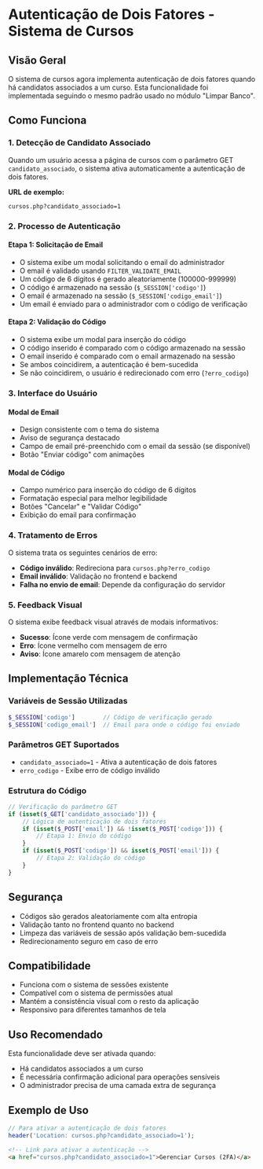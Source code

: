 # Autenticação de Dois Fatores - Sistema de Cursos

## Visão Geral

O sistema de cursos agora implementa autenticação de dois fatores quando há candidatos associados a um curso. Esta funcionalidade foi implementada seguindo o mesmo padrão usado no módulo "Limpar Banco".

## Como Funciona

### 1. Detecção de Candidato Associado
Quando um usuário acessa a página de cursos com o parâmetro GET `candidato_associado`, o sistema ativa automaticamente a autenticação de dois fatores.

**URL de exemplo:**
```
cursos.php?candidato_associado=1
```

### 2. Processo de Autenticação

#### Etapa 1: Solicitação de Email
- O sistema exibe um modal solicitando o email do administrador
- O email é validado usando `FILTER_VALIDATE_EMAIL`
- Um código de 6 dígitos é gerado aleatoriamente (100000-999999)
- O código é armazenado na sessão (`$_SESSION['codigo']`)
- O email é armazenado na sessão (`$_SESSION['codigo_email']`)
- Um email é enviado para o administrador com o código de verificação

#### Etapa 2: Validação do Código
- O sistema exibe um modal para inserção do código
- O código inserido é comparado com o código armazenado na sessão
- O email inserido é comparado com o email armazenado na sessão
- Se ambos coincidirem, a autenticação é bem-sucedida
- Se não coincidirem, o usuário é redirecionado com erro (`?erro_codigo`)

### 3. Interface do Usuário

#### Modal de Email
- Design consistente com o tema do sistema
- Aviso de segurança destacado
- Campo de email pré-preenchido com o email da sessão (se disponível)
- Botão "Enviar código" com animações

#### Modal de Código
- Campo numérico para inserção do código de 6 dígitos
- Formatação especial para melhor legibilidade
- Botões "Cancelar" e "Validar Código"
- Exibição do email para confirmação

### 4. Tratamento de Erros

O sistema trata os seguintes cenários de erro:

- **Código inválido**: Redireciona para `cursos.php?erro_codigo`
- **Email inválido**: Validação no frontend e backend
- **Falha no envio de email**: Depende da configuração do servidor

### 5. Feedback Visual

O sistema exibe feedback visual através de modais informativos:

- **Sucesso**: Ícone verde com mensagem de confirmação
- **Erro**: Ícone vermelho com mensagem de erro
- **Aviso**: Ícone amarelo com mensagem de atenção

## Implementação Técnica

### Variáveis de Sessão Utilizadas
```php
$_SESSION['codigo']        // Código de verificação gerado
$_SESSION['codigo_email']  // Email para onde o código foi enviado
```

### Parâmetros GET Suportados
- `candidato_associado=1` - Ativa a autenticação de dois fatores
- `erro_codigo` - Exibe erro de código inválido

### Estrutura do Código
```php
// Verificação do parâmetro GET
if (isset($_GET['candidato_associado'])) {
    // Lógica de autenticação de dois fatores
    if (isset($_POST['email']) && !isset($_POST['codigo'])) {
        // Etapa 1: Envio do código
    }
    if (isset($_POST['codigo']) && isset($_POST['email'])) {
        // Etapa 2: Validação do código
    }
}
```

## Segurança

- Códigos são gerados aleatoriamente com alta entropia
- Validação tanto no frontend quanto no backend
- Limpeza das variáveis de sessão após validação bem-sucedida
- Redirecionamento seguro em caso de erro

## Compatibilidade

- Funciona com o sistema de sessões existente
- Compatível com o sistema de permissões atual
- Mantém a consistência visual com o resto da aplicação
- Responsivo para diferentes tamanhos de tela

## Uso Recomendado

Esta funcionalidade deve ser ativada quando:
- Há candidatos associados a um curso
- É necessária confirmação adicional para operações sensíveis
- O administrador precisa de uma camada extra de segurança

## Exemplo de Uso

```php
// Para ativar a autenticação de dois fatores
header('Location: cursos.php?candidato_associado=1');
```

```html
<!-- Link para ativar a autenticação -->
<a href="cursos.php?candidato_associado=1">Gerenciar Cursos (2FA)</a>
```
